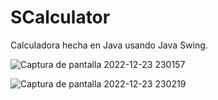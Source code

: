 # SCalculator
 Calculadora hecha en Java usando Java Swing.
 
 
![Captura de pantalla 2022-12-23 230157](https://user-images.githubusercontent.com/84726204/209422297-b3f22a05-8cbc-4a3b-9b34-a642e976ce46.png)

![Captura de pantalla 2022-12-23 230219](https://user-images.githubusercontent.com/84726204/209422300-2d7750d5-a6f7-45f2-8206-1c1095052c2e.png)
